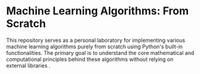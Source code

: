# Machine Learning Algorithms: From Scratch 

This repository serves as a personal laboratory for implementing various machine learning algorithms purely from scratch using Python's built-in functionalities.
The primary goal is to understand the core mathematical and computational principles behind these algorithms without relying on external libraries .
